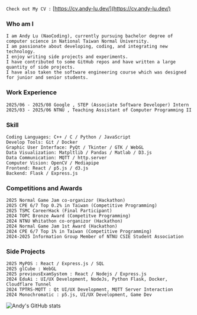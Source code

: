 `Check out My CV :` [https://cv.andy-lu.dev/](https://cv.andy-lu.dev/)

### Who am I 
```
I am Andy Lu (NaoCoding), currently pursuing bachelor degree of computer science in National Taiwan Normal University. 
I am passionate about developing, coding, and integrating new technology. 
I enjoy writing side projects and experiments. 
I have contributed to some GitHub repos and have written a large quantity of side projects. 
I have also taken the software engineering course which was designed for junior and senior students. 
```
### Work Experience
```
2025/06 - 2025/08 Google , STEP (Associate Software Developer) Intern
2025/03 - 2025/06 NTNU , Teaching Assistant of Computer Programming II
```

### Skill
```
Coding Languages: C++ / C / Python / JavaScript 
Develop Tools: Git / Docker 
Graphic User Interface: PyQt / Tkinter / GTK / WebGL
Data Visualization: Matpltlib / Pandas / Matlab / D3.js 
Data Communication: MQTT / http.server 
Computer Vision: OpenCV / Mediapipe 
Frontend: React / p5.js / d3.js
Backend: Flask / Express.js 
```

### Competitions and Awards
```
2025 Normal Game Jam co-organizor (Hackathon)
2025 CPE 6/7 Top 0.2% in Taiwan (Competitive Programming) 
2025 TSMC CareerHack (Final Participant)
2024 TOPC Bronze Award (Competitve Programming) 
2024 NTNU Whitathon co-organizor (Hackathon) 
2024 Normal Game Jam 1st Award (Hackathon) 
2024 CPE 6/7 Top 1% in Taiwan (Competitive Programming) 
2024-2025 Information Group Member of NTNU CSIE Student Association 
```

### Side Projects
```
2025 MyPOS : React / Express.js / SQL
2025 glCube : WebGL
2025 previousExamSystem : React / Nodejs / Express.js
2024 EduAi : UI/UX Development, NodeJs, Python Flask, Docker, Cloudflare Tunnel 
2024 TPTRS-MQTT : Qt UI/UX Development, MQTT Server Interaction 
2024 Monochromatic : p5.js, UI/UX Development, Game Dev 
```


![Andy's GitHub stats](https://github-readme-stats.vercel.app/api?username=naocoding&show_icons=true&theme=cobalt)






